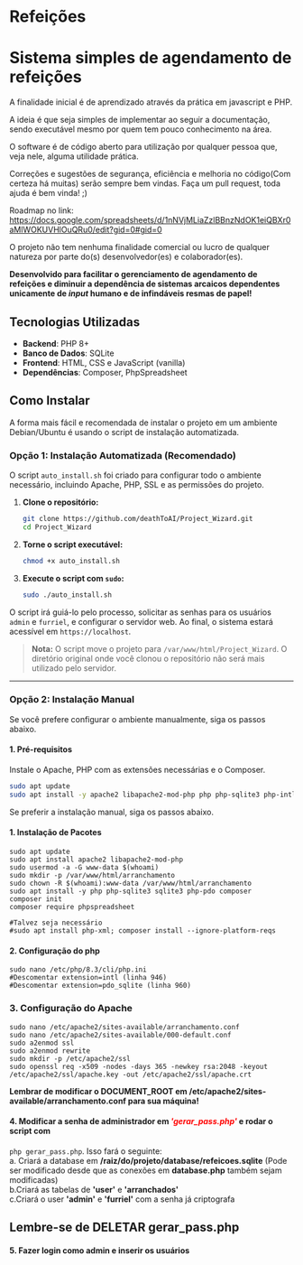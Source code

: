 # Refeições

# Sistema simples de agendamento de refeições

A finalidade inicial é de aprendizado através da prática em javascript e PHP.

A ideia é que seja simples de implementar ao seguir a documentação, sendo executável mesmo por quem tem pouco conhecimento na área.

O software é de código aberto para utilização por qualquer pessoa que, veja nele, alguma utilidade prática.

Correções  e sugestões de segurança, eficiência e melhoria no código(Com certeza há muitas) serão sempre bem vindas. Faça um pull request, toda ajuda é bem vinda! ;)

Roadmap no link:
https://docs.google.com/spreadsheets/d/1nNVjMLiaZzlBBnzNdOK1eiQBXr0aMlWOKUVHlOuQRu0/edit?gid=0#gid=0

O projeto não tem nenhuma finalidade comercial ou lucro de qualquer natureza por parte do(s) desenvolvedor(es) e colaborador(es).

**Desenvolvido para facilitar o gerenciamento de agendamento de refeições e diminuir a dependência de sistemas arcaicos dependentes unicamente de *input* humano e de infindáveis resmas de papel!**


##  Tecnologias Utilizadas
- **Backend**: PHP 8+
- **Banco de Dados**: SQLite
- **Frontend**: HTML, CSS e JavaScript (vanilla)
- **Dependências**: Composer, PhpSpreadsheet

## Como Instalar

A forma mais fácil e recomendada de instalar o projeto em um ambiente Debian/Ubuntu é usando o script de instalação automatizada.

### Opção 1: Instalação Automatizada (Recomendado)

O script `auto_install.sh` foi criado para configurar todo o ambiente necessário, incluindo Apache, PHP, SSL e as permissões do projeto.

1.  **Clone o repositório:**
    ```bash
    git clone https://github.com/deathToAI/Project_Wizard.git
    cd Project_Wizard
    ```

2.  **Torne o script executável:**
    ```bash
    chmod +x auto_install.sh
    ```

3.  **Execute o script com `sudo`:**
    ```bash
    sudo ./auto_install.sh
    ```

O script irá guiá-lo pelo processo, solicitar as senhas para os usuários `admin` e `furriel`, e configurar o servidor web. Ao final, o sistema estará acessível em `https://localhost`.

> **Nota:** O script move o projeto para `/var/www/html/Project_Wizard`. O diretório original onde você clonou o repositório não será mais utilizado pelo servidor.

---

### Opção 2: Instalação Manual

Se você prefere configurar o ambiente manualmente, siga os passos abaixo.

#### 1. Pré-requisitos
Instale o Apache, PHP com as extensões necessárias e o Composer.

```bash
sudo apt update
sudo apt install -y apache2 libapache2-mod-php php php-sqlite3 php-intl composer
```

Se preferir a instalação manual, siga os passos abaixo.

#### 1. Instalação de Pacotes
```
sudo apt update
sudo apt install apache2 libapache2-mod-php
sudo usermod -a -G www-data $(whoami)
sudo mkdir -p /var/www/html/arranchamento
sudo chown -R $(whoami):www-data /var/www/html/arranchamento
sudo apt install -y php php-sqlite3 sqlite3 php-pdo composer 
composer init
composer require phpspreadsheet

#Talvez seja necessário 
#sudo apt install php-xml; composer install --ignore-platform-reqs
```

#### 2. Configuração do php
```
sudo nano /etc/php/8.3/cli/php.ini
#Descomentar extension=intl (linha 946)
#Descomentar extension=pdo_sqlite (linha 960)
```

### 3. Configuração do Apache
```
sudo nano /etc/apache2/sites-available/arranchamento.conf 
sudo nano /etc/apache2/sites-available/000-default.conf
sudo a2enmod ssl
sudo a2enmod rewrite
sudo mkdir -p /etc/apache2/ssl
sudo openssl req -x509 -nodes -days 365 -newkey rsa:2048 -keyout /etc/apache2/ssl/apache.key -out /etc/apache2/ssl/apache.crt
```
**Lembrar de modificar o DOCUMENT_ROOT em /etc/apache2/sites-available/arranchamento.conf para sua máquina!**

#### 4. Modificar a senha de administrador em <span style="color:red">*'gerar_pass.php'*</span> e rodar o script com 
`php gerar_pass.php`. Isso fará o seguinte:<br>
    a. Criará a database em **/raiz/do/projeto/database/refeicoes.sqlite** (Pode ser modificado desde que as conexões em **database.php** também sejam modificadas)<br>
    b.Criará as tabelas de **'user'** e **'arranchados'** <br>
    c.Criará o user **'admin'** e **'furriel'** com a senha já criptografa
## Lembre-se de **DELETAR gerar_pass.php**

#### 5. Fazer login como admin e inserir os usuários
